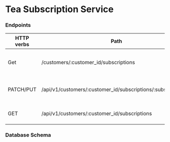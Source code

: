 # Tea Subscription Service
### Endpoints
HTTP verbs  | Path                                                               | Use
----------- | ------------------------------------------------------------------ |-------------------------------------------
Get         | /customers/:customer_id/subscriptions                              | Subscribe a customer to a tea subscription
PATCH/PUT   | /api/v1/customers/:customer_id/subscriptions/:subscription_id      | Cancel a customer's tea subscription
GET         | /api/v1/customers/:customer_id/subscriptions                       | See all a customer's subscriptions

### Database Schema

